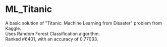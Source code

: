 # ML_Titanic
A basic solution of "Titanic: Machine Learning from Disaster" problem from Kaggle.
</br>Uses Random Forest Classification algorithm.
</br>Ranked #6401, with an accuracy of 0.77033.

